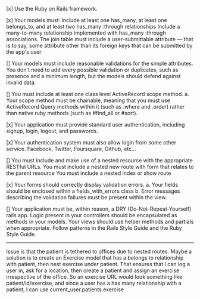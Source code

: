 [x] Use the Ruby on Rails framework.

[x] Your models must: Include at least one has_many, at least one belongs_to, and at least two has_many :through relationships Include a many-to-many relationship implemented with has_many :through associations. The join table must include a user-submittable attribute — that is to say, some attribute other than its foreign keys that can be submitted by the app's user

[] Your models must include reasonable validations for the simple attributes. You don't need to add every possible validation or duplicates, such as presence and a minimum length, but the models should defend against invalid data.

[] You must include at least one class level ActiveRecord scope method. a. Your scope method must be chainable, meaning that you must use ActiveRecord Query methods within it (such as .where and .order) rather than native ruby methods (such as #find_all or #sort).

[x] Your application must provide standard user authentication, including signup, login, logout, and passwords.

[x] Your authentication system must also allow login from some other service. Facebook, Twitter, Foursquare, Github, etc...

[] You must include and make use of a nested resource with the appropriate RESTful URLs. You must include a nested new route with form that relates to the parent resource You must include a nested index or show route

[x] Your forms should correctly display validation errors. a. Your fields should be enclosed within a fields_with_errors class b. Error messages describing the validation failures must be present within the view.

[] Your application must be, within reason, a DRY (Do-Not-Repeat-Yourself) rails app. Logic present in your controllers should be encapsulated as methods in your models. Your views should use helper methods and partials when appropriate. Follow patterns in the Rails Style Guide and the Ruby Style Guide.


-------------------------------------
Issue is that the patient is tethered to offices due to nested routes. Maybe a solution is to create an Exercise model that has a belongs to relationship with patient, then nest exercise under patient. That ensures that I can log a user in, ask for a location, then create a patient and assign an exercise irrespective of the office. So an exercise URL would look something like patient/id/exercise, and since a user has a has many relationship with a patient, I can use current_user.patients.exercise